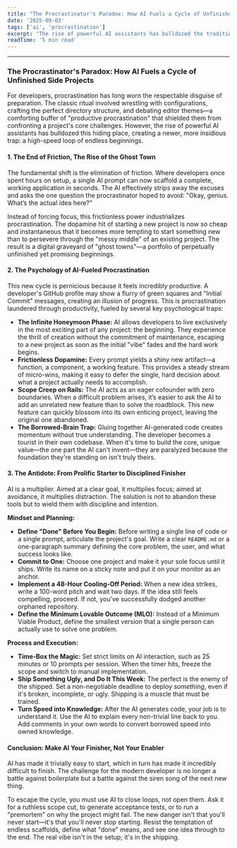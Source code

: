 ```yaml
---
title: "The Procrastinator's Paradox: How AI Fuels a Cycle of Unfinished Side Projects"
date: '2025-09-03'
tags: ['ai', 'procrastination']
excerpt: "The rise of powerful AI assistants has bulldozed the traditional hiding places for developer procrastination, creating a newer, more insidious trap: a high-speed loop of endless beginnings. This post explores the psychology of AI-fueled procrastination and offers an antidote to this modern cycle of unfinished side projects."
readTime: '5 min read'
---
```




***

### The Procrastinator's Paradox: How AI Fuels a Cycle of Unfinished Side Projects

For developers, procrastination has long worn the respectable disguise of preparation. The classic ritual involved wrestling with configurations, crafting the perfect directory structure, and debating editor themes—a comforting buffer of "productive procrastination" that shielded them from confronting a project's core challenges. However, the rise of powerful AI assistants has bulldozed this hiding place, creating a newer, more insidious trap: a high-speed loop of endless beginnings.



#### 1. The End of Friction, The Rise of the Ghost Town

The fundamental shift is the elimination of friction. Where developers once spent hours on setup, a single AI prompt can now scaffold a complete, working application in seconds. The AI effectively strips away the excuses and asks the one question the procrastinator hoped to avoid: "Okay, genius. What’s the actual idea here?"

Instead of forcing focus, this frictionless power industrializes procrastination. The dopamine hit of starting a new project is now so cheap and instantaneous that it becomes more tempting to start something new than to persevere through the "messy middle" of an existing project. The result is a digital graveyard of "ghost towns"—a portfolio of perpetually unfinished yet promising beginnings.

#### 2. The Psychology of AI-Fueled Procrastination

This new cycle is pernicious because it feels incredibly productive. A developer's GitHub profile may show a flurry of green squares and "Initial Commit" messages, creating an illusion of progress. This is procrastination laundered through productivity, fueled by several key psychological traps:

*   **The Infinite Honeymoon Phase:** AI allows developers to live exclusively in the most exciting part of any project: the beginning. They experience the thrill of creation without the commitment of maintenance, escaping to a new project as soon as the initial "vibe" fades and the hard work begins.
*   **Frictionless Dopamine:** Every prompt yields a shiny new artifact—a function, a component, a working feature. This provides a steady stream of micro-wins, making it easy to defer the single, hard decision about what a project actually needs to accomplish.
*   **Scope Creep on Rails:** The AI acts as an eager cofounder with zero boundaries. When a difficult problem arises, it’s easier to ask the AI to add an unrelated new feature than to solve the roadblock. This new feature can quickly blossom into its own enticing project, leaving the original one abandoned.
*   **The Borrowed-Brain Trap:** Gluing together AI-generated code creates momentum without true understanding. The developer becomes a tourist in their own codebase. When it's time to build the core, unique value—the one part the AI can't invent—they are paralyzed because the foundation they're standing on isn't truly theirs.

#### 3. The Antidote: From Prolific Starter to Disciplined Finisher

AI is a multiplier. Aimed at a clear goal, it multiplies focus; aimed at avoidance, it multiplies distraction. The solution is not to abandon these tools but to wield them with discipline and intention.

**Mindset and Planning:**
*   **Define "Done" Before You Begin:** Before writing a single line of code or a single prompt, articulate the project's goal. Write a clear `README.md` or a one-paragraph summary defining the core problem, the user, and what success looks like.
*   **Commit to One:** Choose one project and make it your sole focus until it ships. Write its name on a sticky note and put it on your monitor as an anchor.
*   **Implement a 48-Hour Cooling-Off Period:** When a new idea strikes, write a 100-word pitch and wait two days. If the idea still feels compelling, proceed. If not, you’ve successfully dodged another orphaned repository.
*   **Define the Minimum Lovable Outcome (MLO):** Instead of a Minimum Viable Product, define the smallest version that a single person can actually use to solve one problem.

**Process and Execution:**
*   **Time-Box the Magic:** Set strict limits on AI interaction, such as 25 minutes or 10 prompts per session. When the timer hits, freeze the scope and switch to manual implementation.
*   **Ship Something Ugly, and Do It This Week:** The perfect is the enemy of the shipped. Set a non-negotiable deadline to deploy *something*, even if it's broken, incomplete, or ugly. Shipping is a muscle that must be trained.
*   **Turn Speed into Knowledge:** After the AI generates code, your job is to understand it. Use the AI to explain every non-trivial line back to you. Add comments in your own words to convert borrowed speed into owned knowledge.

#### Conclusion: Make AI Your Finisher, Not Your Enabler

AI has made it trivially easy to start, which in turn has made it incredibly difficult to finish. The challenge for the modern developer is no longer a battle against boilerplate but a battle against the siren song of the next new thing.

To escape the cycle, you must use AI to close loops, not open them. Ask it for a ruthless scope cut, to generate acceptance tests, or to run a "premortem" on why the project might fail. The new danger isn't that you'll never start—it's that you'll never stop starting. Resist the temptation of endless scaffolds, define what "done" means, and see one idea through to the end. The real vibe isn't in the setup; it's in the shipping.
